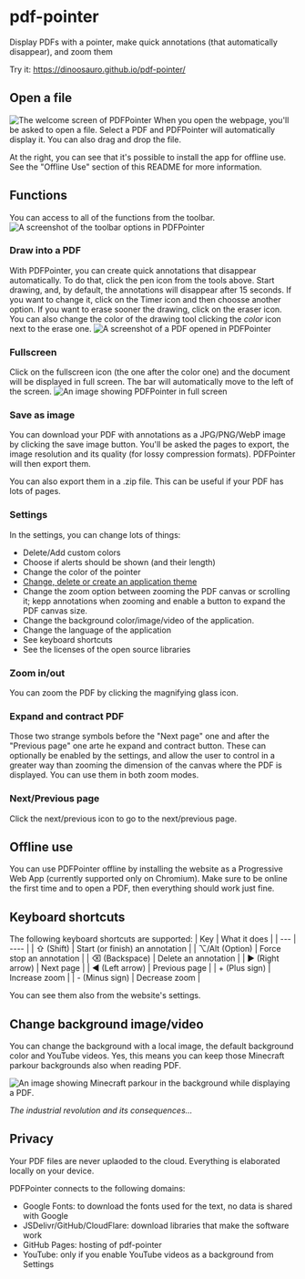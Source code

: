 # pdf-pointer
Display PDFs with a pointer, make quick annotations (that automatically disappear), and zoom them

Try it: https://dinoosauro.github.io/pdf-pointer/
## Open a file
![The welcome screen of PDFPointer](https://i.imgur.com/R94fMa0.png)
When you open the webpage, you'll be asked to open a file. Select a PDF and PDFPointer will automatically display it. You can also drag and drop the file.

At the right, you can see that it's possible to install the app for offline use. See the "Offline Use" section of this README for more information.
## Functions
You can access to all of the functions from the toolbar.
![A screenshot of the toolbar options in PDFPointer](https://i.imgur.com/mAyIlnL.png)

### Draw into a PDF
With PDFPointer, you can create quick annotations that disappear automatically. To do that, click the pen icon from the tools above. Start drawing, and, by default, the annotations will disappear after 15 seconds. If you want to change it, click on the Timer icon and then choosse another option. If you want to erase sooner the drawing, click on the eraser icon. You can also change the color of the drawing tool clicking the _color_ icon next to the erase one.
![A screenshot of a PDF opened in PDFPointer](https://i.imgur.com/ggdGxFW.png)
### Fullscreen
Click on the fullscreen icon (the one after the color one) and the document will be displayed in full screen. The bar will automatically move to the left of the screen.
![An image showing PDFPointer in full screen](https://i.imgur.com/Emsfipt.png)
### Save as image
You can download your PDF with annotations as a JPG/PNG/WebP image by clicking the save image button. You'll be asked the pages to export, the image resolution and its quality (for lossy compression formats). PDFPointer will then export them.

You can also export them in a .zip file. This can be useful if your PDF has lots of pages.
### Settings
In the settings, you can change lots of things:
- Delete/Add custom colors
- Choose if alerts should be shown (and their length)
- Change the color of the pointer
- [Change, delete or create an application theme](https://github.com/Dinoosauro/pdf-pointer/tree/main/themeCreator)
- Change the zoom option between zooming the PDF canvas or scrolling it; kepp annotations when zooming and enable a button to expand the PDF canvas size.
- Change the background color/image/video of the application.
- Change the language of the application
- See keyboard shortcuts
- See the licenses of the open source libraries 
### Zoom in/out
You can zoom the PDF by clicking the magnifying glass icon. 
### Expand and contract PDF
Those two strange symbols before the "Next page" one and after the "Previous page" one arte he expand and contract button. These can optionally be enabled by the settings, and allow the user to control in a greater way than zooming the dimension of the canvas where the PDF is displayed. You can use them in both zoom modes.
### Next/Previous page
Click the next/previous icon to go to the next/previous page.

## Offline use
You can use PDFPointer offline by installing the website as a Progressive Web App (currently supported only on Chromium). Make sure to be online the first time and to open a PDF, then everything should work just fine.
## Keyboard shortcuts
The following keyboard shortcuts are supported:
| Key | What it does | 
| --- | ---- |
| ⇧ (Shift) | Start (or finish) an annotation |
| ⌥/Alt (Option) | Force stop an annotation |
| ⌫ (Backspace) | Delete an annotation |
| ▶ (Right arrow) | Next page |
| ◀ (Left arrow) | Previous page |
| + (Plus sign) | Increase zoom |
| - (Minus sign) | Decrease zoom |

You can see them also from the website's settings.

## Change background image/video

You can change the background with a local image, the default background color and YouTube videos. Yes, this means you can keep those Minecraft parkour backgrounds also when reading PDF. 

![An image showing Minecraft parkour in the background while displaying a PDF.](https://i.imgur.com/LI8VHGd.png)

*The industrial revolution and its consequences...*


## Privacy
Your PDF files are never uplaoded to the cloud. Everything is elaborated locally on your device.

PDFPointer connects to the following domains:

- Google Fonts: to download the fonts used for the text, no data is shared with Google
- JSDelivr/GitHub/CloudFlare: download libraries that make the software work
- GitHub Pages: hosting of pdf-pointer
- YouTube: only if you enable YouTube videos as a background from Settings